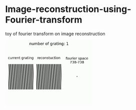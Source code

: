 # Image-reconstruction-using-Fourier-transform
toy of fourier transform on image reconstruction



![alt-text](https://github.com/ZHANGneuro/Image-reconstruction-using-Fourier-transform/blob/main/example_gif.gif)

